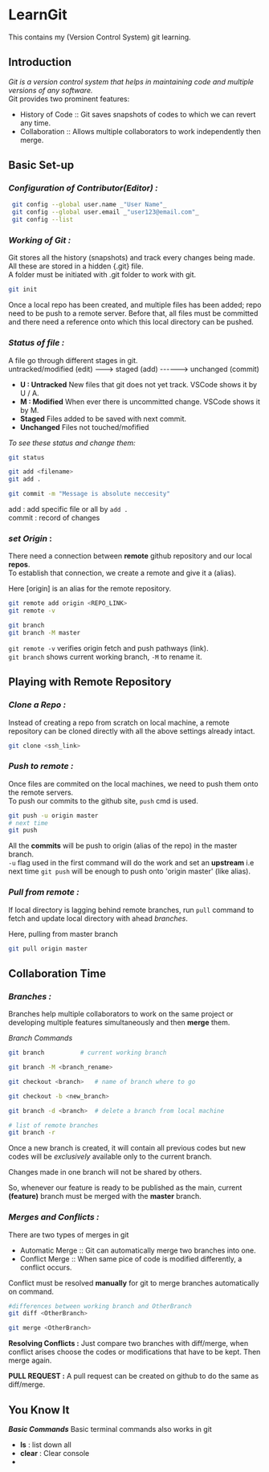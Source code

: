 # LearnGit
This contains my (Version Control System) git learning.

## Introduction

_Git is a version control system that helps in maintaining code and multiple versions of any software._ <br>
Git provides two prominent features:
- History of Code :: Git saves snapshots of codes to which we can revert any time.
- Collaboration   :: Allows multiple collaborators to work independently then merge.

## Basic Set-up

### _Configuration of Contributor(Editor) :_
```sh
 git config --global user.name _"User Name"_
 git config --global user.email _"user123@email.com"_
 git config --list
```
### _Working of Git :_
Git stores all the history (snapshots) and track every changes being made. <br>
All these are stored in a hidden {.git} file. <br>
A folder must be initiated with .git folder to work with git.

```sh
git init    
```

Once a local repo has been created, and multiple files has been added; repo need to be push to a remote server. Before that, all files must be committed and there need a reference onto which this local directory can be pushed. 

### _Status of file :_
A file go through different stages in git. <br>
untracked/modified (edit) ---> staged (add) ------> unchanged (commit) <br>

- **U : Untracked**
New files that git does not yet track. VSCode shows it by U / A.
- **M : Modified**
When ever there is uncommitted change. VSCode shows it by M.
- **Staged**
Files added to be saved with next commit.
- **Unchanged**
Files not touched/mofified

_To see these status and change them:_

```sh
git status

git add <filename>      
git add .               

git commit -m "Message is absolute neccesity"
```
add    : add specific file or all by `add .` <br>
commit : record of changes                   <br>

### _set Origin_ :
There need a connection between **remote** github repository and our local **repos**. <br>
To establish that connection, we create a remote and give it a (alias). <br>

Here [origin] is an alias for the remote repository.

```sh
git remote add origin <REPO_LINK>
git remote -v 

git branch
git branch -M master
```
`git remote -v` verifies origin fetch and push pathways (link). <br>
`git branch` shows current working branch, `-M` to rename it.

## Playing with Remote Repository
### _Clone a Repo :_
Instead of creating a repo from scratch on local machine, a remote repository can be cloned directly with all the above settings already intact.

```sh
git clone <ssh_link>
```

### _Push to remote :_
Once files are commited on the local machines, we need to push them onto the remote servers. </br>
To push our commits to the github site, `push` cmd is used.

```sh
git push -u origin master
# next time
git push

```
All the **commits** will be push to origin (alias of the repo) in the master branch. <br>
`-u` flag used in the first command will do the work and set an **upstream** i.e next time `git push` will be enough to push onto 'origin master' (like alias).

### _Pull from remote :_
If local directory is lagging behind remote branches, run `pull` command to fetch and update local directory with ahead *branches*. 

Here, pulling from master branch
```sh
git pull origin master
``` 

## Collaboration Time

### _Branches :_
Branches help multiple collaborators to work on the same project or developing multiple features simultaneously and then **merge** them. 

_Branch Commands_
```sh
git branch          # current working branch

git branch -M <branch_rename>

git checkout <branch>   # name of branch where to go

git checkout -b <new_branch>

git branch -d <branch>  # delete a branch from local machine

# list of remote branches
git branch -r   
```

Once a new branch is created, it will contain all previous codes but new codes will be *exclusively* available only to the current branch.

Changes made in one branch will not be shared by others. 

So, whenever our feature is ready to be published as the main, current **(feature)** branch
must be merged with the **master** branch.

### _Merges and Conflicts :_
There are two types of merges in git
- Automatic Merge :: Git can automatically merge two branches into one.
- Conflict Merge  :: When same pice of code is modified differently, a conflict occurs.

Conflict must be resolved **manually** for git to merge branches automatically on command.

```sh
#differences between working branch and OtherBranch
git diff <OtherBranch>   

git merge <OtherBranch>

```

**Resolving Conflicts :** Just compare two branches with diff/merge, when conflict arises choose the codes or modifications that have to be kept. Then merge again.

**PULL REQUEST :** A pull request can be created on github to do the same as diff/merge.


## You Know It
**_Basic Commands_**
Basic terminal commands also works in git
- **ls** : list down all
- **clear** : Clear console
- 
